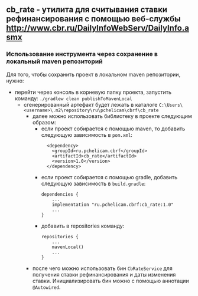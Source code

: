 ## cb_rate - утилита для считывания ставки рефинансирования с помощью веб-службы http://www.cbr.ru/DailyInfoWebServ/DailyInfo.asmx

### Использование инструмента через сохранение в локальный maven репозиторий

Для того, чтобы сохранить проект в локальном maven репозитории, нужно:

* перейти через консоль в корневую папку проекта, запустить команду: `./gradlew clean publishToMavenLocal`
    * сгенерированный артефакт будет лежать в каталоге `C:\Users\<username>\.m2\repository\ru\pchelicam\cbrf\cb_rate`
        * далее можно использовать библиотеку в проекте следующим образом:
            * если проект собирается с помощью maven, то добавить следующую зависимость в `pom.xml`:
              ```
                <dependency>
                  <groupId>ru.pchelicam.cbrf</groupId>
                  <artifactId>cb_rate</artifactId>
                  <version>1.0</version>
                </dependency>
                ```
            * если проект собирается с помощью gradle, добавить следующую зависимость в `build.gradle`:
              ```
              dependencies {
                  ...
                  implementation "ru.pchelicam.cbrf:cb_rate:1.0"
                  ...
              }
              ```
            * добавить в repositories команду:
              ```
              repositories {
                  ...
                  mavenLocal()
                  ...
              }
              ```
        * после чего можно использовать бин `CbRateService` для получения ставки рефинансирования и даты изменения
          ставки. Инициализировать бин можно с помощью аннотации `@Autowired`.
